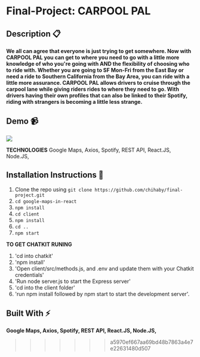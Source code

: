 # Final-Project: CARPOOL PAL

## Description :clipboard:
**We all can agree that everyone is just trying to get somewhere. Now with CARPOOL PAL you can get to where you need to go with a little more knowledge of who you're going with AND the flexibility of choosing who to ride with. Whether you are going to SF Mon-Fri from the East Bay or need a ride to Southern California from the Bay Area, you can ride with a little more assurance. CARPOOL PAL allows drivers to cruise through the carpool lane while giving riders rides to where they need to go. With drivers having their own profiles that can also be linked to their Spotify, riding with strangers is becoming a little less strange. </H3>**


## Demo :video_camera:
![](https://drive.google.com/file/d/15mUDqkBT2GLElZaBIQ3qiULQcK7T2mKK/view)




**TECHNOLOGIES</H3>**
 Google Maps, Axios, Spotify, REST API, React.JS, Node.JS, 

 
## Installation Instructions :wrench:

1. Clone the repo using `git clone https://github.com/chihaby/final-project.git`
2. `cd google-maps-in-react`
3. `npm install`
4. `cd client`
5. `npm install`
7. `cd ..`
8. `npm start`

**TO GET CHATKIT RUNING**
1. 'cd into chatkit'
2. 'npm install'
3. 'Open client/src/methods.js, and .env and update them with your Chatkit credentials'
4. 'Run node server.js to start the Express server'
5. 'cd into the client folder'
6. 'run npm install followed by npm start to start the development server'.


## Built With :zap:
 **Google Maps, Axios, Spotify, REST API, React.JS, Node.JS,</H3>**
>>>>>>> a5970ef667aa69bd48b7863a4e7e22631480d507

